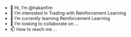 - 👋 Hi, I’m @hakanfire
- 👀 I’m interested in Trading with Reinforcement Learning  
- 🌱 I’m currently learning Reinforcement Learning
- 💞️ I’m looking to collaborate on ...
- 📫 How to reach me ...

<!---
hakanfire/hakanfire is a ✨ special ✨ repository because its `README.md` (this file) appears on your GitHub profile.
You can click the Preview link to take a look at your changes.
--->
